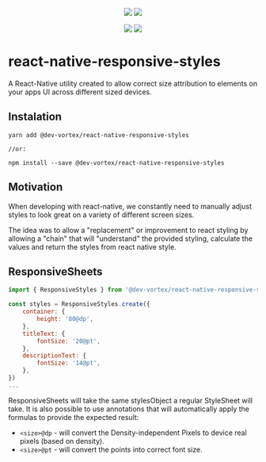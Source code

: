 <p align="center">
    <a href="https://codeclimate.com/github/dev-vortex/react-native-responsive-styles/maintainability"><img src="https://api.codeclimate.com/v1/badges/a76006ef343525947a07/maintainability"/></a>
    <a href="https://codeclimate.com/github/dev-vortex/react-native-responsive-styles/test_coverage"><img src="https://api.codeclimate.com/v1/badges/a76006ef343525947a07/test_coverage"/></a>
</p>

<p align="center">
    <a href=""><img src="https://img.shields.io/badge/commitizen-friendly-brightgreen.svg"/></a>
    <a href="https://www.conventionalcommits.org/"><img src="https://img.shields.io/badge/conventional%20commits-friendly-pink"/></a>
</p>

# react-native-responsive-styles

A React-Native utility created to allow correct size attribution to elements on your apps UI across different sized devices.

## Instalation
```
yarn add @dev-vortex/react-native-responsive-styles

//or:

npm install --save @dev-vortex/react-native-responsive-styles
```

## Motivation
When developing with react-native, we constantly need to manually adjust styles to look great on a variety of different screen sizes. 

The idea was to allow a "replacement" or improvement to react styling by allowing a "chain" that will "understand" the provided styling, calculate the values and return the styles from react native style.

## ResponsiveSheets
```javascript
import { ResponsiveStyles } from '@dev-vortex/react-native-responsive-styles'

const styles = ResponsiveStyles.create({
    container: {
        height: '80@dp',
    },
    titleText: {
        fontSize: '20@pt',
    },
    descriptionText: {
        fontSize: '14@pt',
    },
})
...
```

ResponsiveSheets will take the same stylesObject a regular StyleSheet will take. It is also possible to use annotations that will automatically apply the formulas to provide the expected result:

- `<size>@dp` - will convert the Density-independent Pixels to device real pixels (based on density).
- `<size>@pt` - will convert the points into correct font size.

